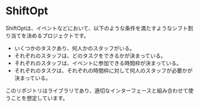 # ShiftOpt

ShiftOptは、イベントなどにおいて、以下のような条件を満たすようなシフト割り当てを決めるプロジェクトです。
- いくつかのタスクあり、何人かのスタッフがいる。
- それぞれのスタッフは、どのタスクをできるかが決まっている。
- それぞれのスタッフは、イベントに参加できる時間枠が決まっている。
- それぞれのタスクは、それぞれの時間枠に対して何人のスタッフが必要かが決まっている。

このリポジトリはライブラリであり、適切なインターフェースと組み合わせて使うことを想定しています。